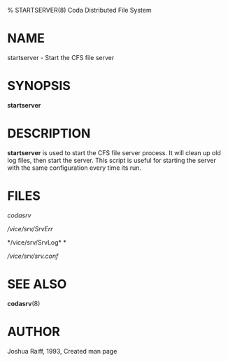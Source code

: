 % STARTSERVER(8) Coda Distributed File System

NAME
====

startserver - Start the CFS file server

SYNOPSIS
========

**startserver**

DESCRIPTION
===========

**startserver** is used to start the CFS file server process. It will
clean up old log files, then start the server. This script is useful for
starting the server with the same configuration every time its run.

FILES
=====

*codasrv*

*/vice/srv/SrvErr*

*/vice/srv/SrvLog\* *

*/vice/srv/srv.conf*

SEE ALSO
========

**codasrv**(8)

AUTHOR
======

Joshua Raiff, 1993, Created man page

